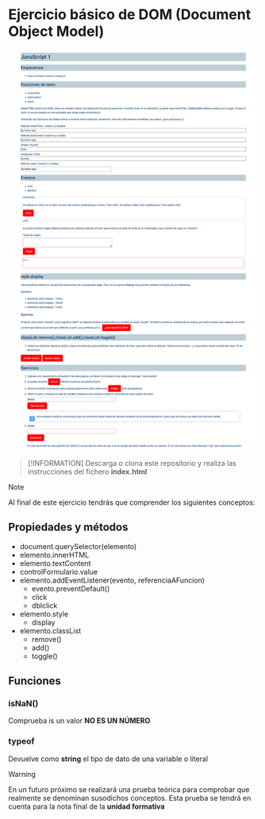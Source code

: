 # Ejercicio básico de DOM (Document Object Model)

![Ejercicios básicos de JS DOM](./design/screenshot.png)

>[!INFORMATION]
>Descarga o clona este repositorio y realiza las instrucciones del fichero __index.html__

>[!NOTE]
>Al final de este ejercicio tendrás que comprender los siguientes conceptos:

## Propiedades y métodos

- document.querySelector(elemento)
- elemento.innerHTML
- elemento.textContent
- controlFormulario.value
- elemento.addEventListener(evento, referenciaAFuncion)
  - evento.preventDefault()
  - click
  - dblclick
- elemento.style
  - display
- elemento.classList
  - remove()
  - add()
  - toggle()

## Funciones

### isNaN()

Comprueba is un valor **NO ES UN NÚMERO**

### typeof

Devuelve como **string** el tipo de dato de una variable o literal

>[!WARNING]
>En un futuro próximo se realizará una prueba teórica para comprobar que realmente se denominan susodichos conceptos. Esta prueba se tendrá en cuenta para la nota final de la **unidad formativa**